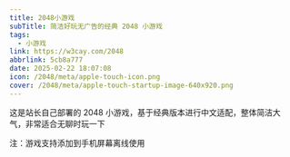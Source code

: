 ```yaml
---
title: 2048小游戏
subTitle: 简洁好玩无广告的经典 2048 小游戏
tags:
  - 小游戏
link: https://w3cay.com/2048
abbrlink: 5cb8a777
date: 2025-02-22 18:07:08
icon: /2048/meta/apple-touch-icon.png
cover: /2048/meta/apple-touch-startup-image-640x920.png
---
```


这是站长自己部署的 2048 小游戏，基于经典版本进行中文适配，整体简洁大气，非常适合无聊时玩一下

注：游戏支持添加到手机屏幕离线使用